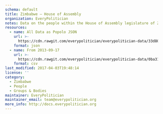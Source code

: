 ```yaml
---
schema: default
title: Zimbabwe — House of Assembly
organization: EveryPolitician
notes: Data on the people within the House of Assembly legislature of Zimbabwe.
resources:
  - name: All Data as Popolo JSON
    url: >-
      https://cdn.rawgit.com/everypolitician/everypolitician-data/33d80632e553cc1f8d4d2f84f75610f0a07f8d33/data/Zimbabwe/Assembly/ep-popolo-v1.0.json
    format: json
  - name: From 2013-09-17
    url: >-
      https://cdn.rawgit.com/everypolitician/everypolitician-data/0ba314442be693e3096c69e1c2a34e64fea63dac/data/Zimbabwe/Assembly/term-8.csv
    format: csv
last_modified: 2017-04-03T19:48:14
license: ''
category:
  - Zimbabwe
  - People
  - Groups & Bodies
maintainer: EveryPolitician
maintainer_email: team@everypolitician.org
more_info: http://docs.everypolitician.org
---
```

